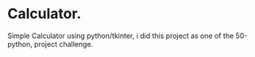 # Calculator.
Simple Calculator using python/tkinter,
i did this project as one of the 50-python,
project challenge.
